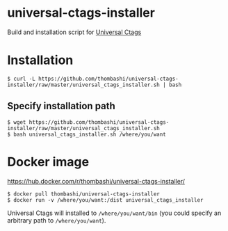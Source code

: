 # universal-ctags-installer
Build and installation script for [Universal Ctags](https://ctags.io/)


# Installation
```
$ curl -L https://github.com/thombashi/universal-ctags-installer/raw/master/universal_ctags_installer.sh | bash
```

## Specify installation path
```
$ wget https://github.com/thombashi/universal-ctags-installer/raw/master/universal_ctags_installer.sh
$ bash universal_ctags_installer.sh /where/you/want
```


# Docker image
https://hub.docker.com/r/thombashi/universal-ctags-installer/

```
$ docker pull thombashi/universal-ctags-installer
$ docker run -v /where/you/want:/dist universal_ctags_installer
```

Universal Ctags will installed to `/where/you/want/bin` (you could specify an arbitrary path to `/where/you/want`).
